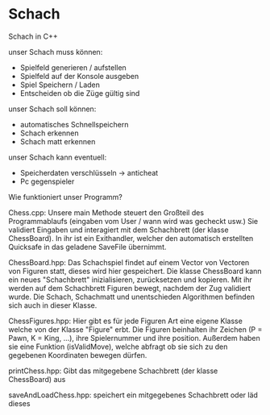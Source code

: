 # Schach
Schach in C++


unser Schach muss können:
- Spielfeld generieren / aufstellen
- Spielfeld auf der Konsole ausgeben
- Spiel Speichern / Laden
- Entscheiden ob die Züge gültig sind

unser Schach soll können:
- automatisches Schnellspeichern
- Schach erkennen
- Schach matt erkennen

unser Schach kann eventuell:
- Speicherdaten verschlüsseln -> anticheat
- Pc gegenspieler





Wie funktioniert unser Programm?


Chess.cpp:
Unsere main Methode steuert den Großteil des Programmablaufs (eingaben vom User / wann wird was gecheckt usw.)
Sie validiert Eingaben und interagiert mit dem Schachbrett (der klasse ChessBoard).
In ihr ist ein Exithandler, welcher den automatisch erstellten Quicksafe in das geladene SaveFile übernimmt.


ChessBoard.hpp:
Das Schachspiel findet auf einem Vector von Vectoren von Figuren statt, dieses wird hier gespeichert.
Die klasse ChessBoard kann ein neues "Schachbrett" inizialisieren, zurücksetzen und kopieren.
Mit ihr werden auf dem Schachbrett Figuren bewegt, nachdem der Zug validiert wurde.
Die Schach, Schachmatt und unentschieden Algorithmen befinden sich auch in dieser Klasse.


ChessFigures.hpp:
Hier gibt es für jede Figuren Art eine eigene Klasse welche von der Klasse "Figure" erbt.
Die Figuren beinhalten ihr Zeichen (P = Pawn, K = King, ...), ihre Spielernummer und ihre position.
Außerdem haben sie eine Funktion (isValidMove), welche abfragt ob sie sich zu den gegebenen Koordinaten bewegen dürfen.


printChess.hpp:
Gibt das mitgegebene Schachbrett (der klasse ChessBoard) aus


saveAndLoadChess.hpp:
speichert ein mitgegebenes Schachbrett oder läd dieses